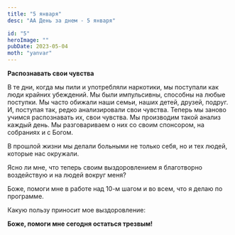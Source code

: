 ```yaml
---
title: "5 января"
desc: "АА День за днем - 5 января"

id: "5"
heroImage: ""
pubDate: 2023-05-04
moth: "yanvar"
---
```


**Распознавать свои чувства**

В те дни, когда мы пили и употребляли наркотики, мы поступали как люди крайних
убеждений. Мы были импульсивны, способны на любые поступки. Мы часто обижали
наши семьи, наших детей, друзей, подруг. И, поступая так, редко анализировали
свои чувства. Теперь мы заново учимся распознавать их, свои чувства. Мы
производим такой анализ каждый день. Мы разговариваем о них со своим
спонсором, на собраниях и с Богом.

В прошлой жизни мы делали больными не только себя, но и тех людей, которые нас
окружали.

Ясно ли мне, что теперь своим выздоровлением я благотворно воздействую и на
людей вокруг меня?

Боже, помоги мне в работе над 10-м шагом и во всем, что я делаю по программе.

Какую пользу приносит мое выздоровление:

**Боже, помоги мне сегодня остаться трезвым!**
